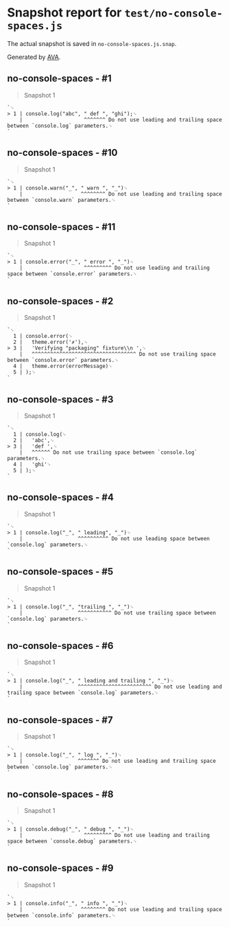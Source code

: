# Snapshot report for `test/no-console-spaces.js`

The actual snapshot is saved in `no-console-spaces.js.snap`.

Generated by [AVA](https://avajs.dev).

## no-console-spaces - #1

> Snapshot 1

    `␊
    > 1 | console.log("abc", " def ", "ghi");␊
        |                    ^^^^^^^ Do not use leading and trailing space between `console.log` parameters.␊
    `

## no-console-spaces - #10

> Snapshot 1

    `␊
    > 1 | console.warn("_", " warn ", "_")␊
        |                   ^^^^^^^^ Do not use leading and trailing space between `console.warn` parameters.␊
    `

## no-console-spaces - #11

> Snapshot 1

    `␊
    > 1 | console.error("_", " error ", "_")␊
        |                    ^^^^^^^^^ Do not use leading and trailing space between `console.error` parameters.␊
    `

## no-console-spaces - #2

> Snapshot 1

    `␊
      1 | console.error(␊
      2 | 	theme.error('✗'),␊
    > 3 | 	'Verifying "packaging" fixture\\n ',␊
        | 	^^^^^^^^^^^^^^^^^^^^^^^^^^^^^^^^^^ Do not use trailing space between `console.error` parameters.␊
      4 | 	theme.error(errorMessage)␊
      5 | );␊
    `

## no-console-spaces - #3

> Snapshot 1

    `␊
      1 | console.log(␊
      2 | 	'abc',␊
    > 3 | 	'def ',␊
        | 	^^^^^^ Do not use trailing space between `console.log` parameters.␊
      4 | 	'ghi'␊
      5 | );␊
    `

## no-console-spaces - #4

> Snapshot 1

    `␊
    > 1 | console.log("_", " leading", "_")␊
        |                  ^^^^^^^^^^ Do not use leading space between `console.log` parameters.␊
    `

## no-console-spaces - #5

> Snapshot 1

    `␊
    > 1 | console.log("_", "trailing ", "_")␊
        |                  ^^^^^^^^^^^ Do not use trailing space between `console.log` parameters.␊
    `

## no-console-spaces - #6

> Snapshot 1

    `␊
    > 1 | console.log("_", " leading and trailing ", "_")␊
        |                  ^^^^^^^^^^^^^^^^^^^^^^^^ Do not use leading and trailing space between `console.log` parameters.␊
    `

## no-console-spaces - #7

> Snapshot 1

    `␊
    > 1 | console.log("_", " log ", "_")␊
        |                  ^^^^^^^ Do not use leading and trailing space between `console.log` parameters.␊
    `

## no-console-spaces - #8

> Snapshot 1

    `␊
    > 1 | console.debug("_", " debug ", "_")␊
        |                    ^^^^^^^^^ Do not use leading and trailing space between `console.debug` parameters.␊
    `

## no-console-spaces - #9

> Snapshot 1

    `␊
    > 1 | console.info("_", " info ", "_")␊
        |                   ^^^^^^^^ Do not use leading and trailing space between `console.info` parameters.␊
    `
